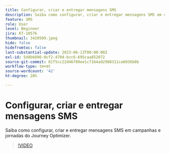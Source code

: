 ```yaml
---
title: Configurar, criar e entregar mensagens SMS
description: Saiba como configurar, criar e entregar mensagens SMS em campanhas e jornadas do Journey Optimizer.
feature: SMS
role: User
level: Beginner
jira: KT-10576
thumbnail: 3420509.jpeg
hide: false
hidefromtoc: false
last-substantial-update: 2023-06-13T00:00:00Z
exl-id: 5d4b6896-0cf2-470d-bcc6-695caa852072
source-git-commit: 81f5cc22d46f89ee1c7164a92988311ca6036b8b
workflow-type: tm+mt
source-wordcount: '42'
ht-degree: 28%

---
```


# Configurar, criar e entregar mensagens SMS

Saiba como configurar, criar e entregar mensagens SMS em campanhas e jornadas do Journey Optimizer.

>[!VIDEO](https://video.tv.adobe.com/v/3420509?quality=12&learn=on)
